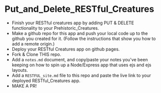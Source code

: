 # Put_and_Delete_RESTful_Creatures

* Finish your RESTful creatures app by adding PUT & DELETE functionality to your Prehistoric_Creatures.
* Make a github repo for this app and push your local code up to the github you created for it. (Follow the instructions that show you how to add a remote origin.)
* Deploy your RESTful Creatures app on github pages.
* Fork & Clone THIS repo.
* Add a `notes.md` document, and copy/paste your notes you've been keeping on how to spin up a Node/Express app that uses ejs and ejs layouts.
* Add a `RESTFUL_site.md` file to this repo and paste the live link to your deployed RESTful_Creatures app.
* MAKE A PR!
